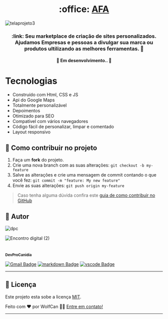 <h1 align="center">
     :office: <a href="#" alt="criação de site"> AFA </a>
</h1>

![telaprojeto3](https://user-images.githubusercontent.com/89031935/183227415-22b9af73-c4db-4d68-ba80-8e92768dcb9e.png)

<h3 align="center">
    :link: Seu marketplace de criação de sites personalizados. Ajudamos Empresas e pessoas a divulgar sua marca ou produtos ultilizando as melhores ferramentas. 💚
</h3>

<h4 align="center">
	🚧   Em desenvolvimento..  🚧
</h4>

Tecnologias
=================
<!--ts-->
* Construído com Html, CSS e JS 
* Api do Google Maps
* Totalmente personalizável
* Depoimentos
* Otimizado para SEO
* Compatível com vários navegadores
* Código fácil de personalizar, limpar e comentado
* Layout responsivo
<!--ts-->

## 💪 Como contribuir no projeto

1. Faça um **fork** do projeto.
2. Crie uma nova branch com as suas alterações: `git checkout -b my-feature`
3. Salve as alterações e crie uma mensagem de commit contando o que você fez: `git commit -m "feature: My new feature"`
4. Envie as suas alterações: `git push origin my-feature`
> Caso tenha alguma dúvida confira este [guia de como contribuir no GitHub](./CONTRIBUTING.md)

## 🦸 Autor
![dpc](https://user-images.githubusercontent.com/89031935/183227453-24b6fcd2-b267-46d3-a2a3-90302a17ed3d.jpg)

![Encontro digital (2)](https://user-images.githubusercontent.com/89031935/183225863-06fe59fe-be43-4949-960a-943b566defdd.png)

 <br />
 <sub><b>DevProCanidia</b></sub><a href="https://github.com/DevProCanidia">
 <br />


[![Gmail Badge](https://img.shields.io/badge/-canniggya@gmail.com-c14438?style=flat-square&logo=Gmail&logoColor=white&link=mailto:canniggya@gmail.com)](mailto:canniggya@gmail.com)
[![markdown Badge](https://img.shields.io/badge/Markdown-000000?style=for-the-badge&logo=markdown&logoColor=white)](mailto:canniggya@gmail.com)
[![vscode Badge](https://img.shields.io/badge/VSCode-0078D4?style=for-the-badge&logo=visual%20studio%20code&logoColor=white)](mailto:canniggya@gmail.com)

---

## 📝 Licença

Este projeto esta sobe a licença [MIT](./LICENSE).

Feito com ❤️ por WolfCan 👋🏽 [Entre em contato!](www.linkedin.com/in/alexsandro-santos-sousa-4948ba26)

---
